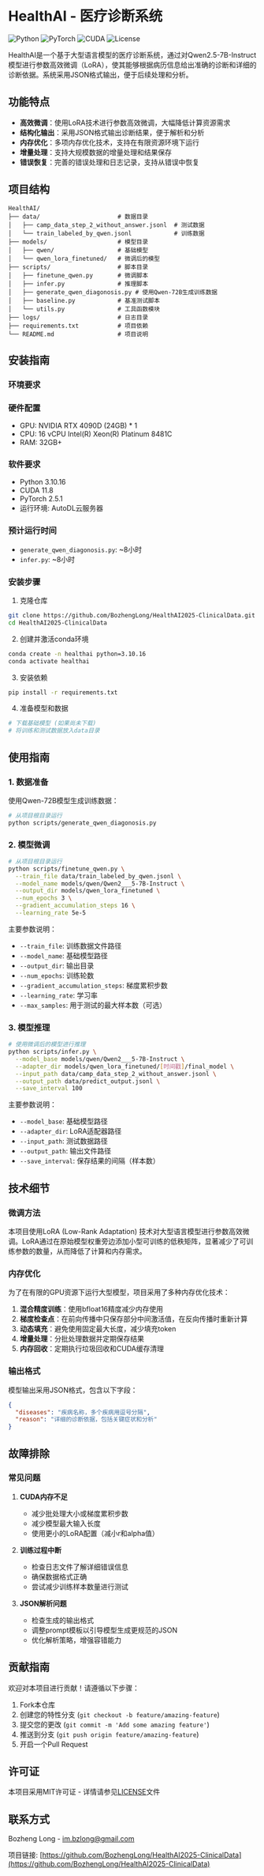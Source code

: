 # HealthAI - 医疗诊断系统

![Python](https://img.shields.io/badge/Python-3.10.16-blue)
![PyTorch](https://img.shields.io/badge/PyTorch-2.5.1-orange)
![CUDA](https://img.shields.io/badge/CUDA-11.8-green)
![License](https://img.shields.io/badge/License-MIT-green)

HealthAI是一个基于大型语言模型的医疗诊断系统，通过对Qwen2.5-7B-Instruct模型进行参数高效微调（LoRA），使其能够根据病历信息给出准确的诊断和详细的诊断依据。系统采用JSON格式输出，便于后续处理和分析。

## 功能特点

- **高效微调**：使用LoRA技术进行参数高效微调，大幅降低计算资源需求
- **结构化输出**：采用JSON格式输出诊断结果，便于解析和分析
- **内存优化**：多项内存优化技术，支持在有限资源环境下运行
- **增量处理**：支持大规模数据的增量处理和结果保存
- **错误恢复**：完善的错误处理和日志记录，支持从错误中恢复

## 项目结构

```
HealthAI/
├── data/                      # 数据目录
│   ├── camp_data_step_2_without_answer.jsonl  # 测试数据
│   └── train_labeled_by_qwen.jsonl            # 训练数据
├── models/                    # 模型目录
│   ├── qwen/                  # 基础模型
│   └── qwen_lora_finetuned/   # 微调后的模型
├── scripts/                   # 脚本目录
│   ├── finetune_qwen.py       # 微调脚本
│   ├── infer.py               # 推理脚本
│   ├── generate_qwen_diagonosis.py # 使用Qwen-72B生成训练数据
│   ├── baseline.py            # 基准测试脚本
│   └── utils.py               # 工具函数模块
├── logs/                      # 日志目录
├── requirements.txt           # 项目依赖
└── README.md                  # 项目说明
```

## 安装指南

### 环境要求

### 硬件配置
- GPU: NVIDIA RTX 4090D (24GB) * 1
- CPU: 16 vCPU Intel(R) Xeon(R) Platinum 8481C
- RAM: 32GB+

### 软件要求
- Python 3.10.16
- CUDA 11.8
- PyTorch 2.5.1
- 运行环境: AutoDL云服务器

### 预计运行时间
- `generate_qwen_diagonosis.py`: ~8小时
- `infer.py`: ~8小时

### 安装步骤

1. 克隆仓库
```bash
git clone https://github.com/BozhengLong/HealthAI2025-ClinicalData.git
cd HealthAI2025-ClinicalData
```

2. 创建并激活conda环境
```bash
conda create -n healthai python=3.10.16
conda activate healthai
```

3. 安装依赖
```bash
pip install -r requirements.txt
```

4. 准备模型和数据
```bash
# 下载基础模型 (如果尚未下载)
# 将训练和测试数据放入data目录
```

## 使用指南

### 1. 数据准备

使用Qwen-72B模型生成训练数据：

```bash
# 从项目根目录运行
python scripts/generate_qwen_diagonosis.py
```

### 2. 模型微调

```bash
# 从项目根目录运行
python scripts/finetune_qwen.py \
  --train_file data/train_labeled_by_qwen.jsonl \
  --model_name models/qwen/Qwen2___5-7B-Instruct \
  --output_dir models/qwen_lora_finetuned \
  --num_epochs 3 \
  --gradient_accumulation_steps 16 \
  --learning_rate 5e-5
```

主要参数说明：
- `--train_file`: 训练数据文件路径
- `--model_name`: 基础模型路径
- `--output_dir`: 输出目录
- `--num_epochs`: 训练轮数
- `--gradient_accumulation_steps`: 梯度累积步数
- `--learning_rate`: 学习率
- `--max_samples`: 用于测试的最大样本数（可选）

### 3. 模型推理

```bash
# 使用微调后的模型进行推理
python scripts/infer.py \
  --model_base models/qwen/Qwen2___5-7B-Instruct \
  --adapter_dir models/qwen_lora_finetuned/[时间戳]/final_model \
  --input_path data/camp_data_step_2_without_answer.jsonl \
  --output_path data/predict_output.jsonl \
  --save_interval 100
```

主要参数说明：
- `--model_base`: 基础模型路径
- `--adapter_dir`: LoRA适配器路径
- `--input_path`: 测试数据路径
- `--output_path`: 输出文件路径
- `--save_interval`: 保存结果的间隔（样本数）

## 技术细节

### 微调方法

本项目使用LoRA (Low-Rank Adaptation) 技术对大型语言模型进行参数高效微调。LoRA通过在原始模型权重旁边添加小型可训练的低秩矩阵，显著减少了可训练参数的数量，从而降低了计算和内存需求。

### 内存优化

为了在有限的GPU资源下运行大型模型，项目采用了多种内存优化技术：

1. **混合精度训练**：使用bfloat16精度减少内存使用
2. **梯度检查点**：在前向传播中只保存部分中间激活值，在反向传播时重新计算
3. **动态填充**：避免使用固定最大长度，减少填充token
4. **增量处理**：分批处理数据并定期保存结果
5. **内存回收**：定期执行垃圾回收和CUDA缓存清理

### 输出格式

模型输出采用JSON格式，包含以下字段：

```json
{
  "diseases": "疾病名称，多个疾病用逗号分隔",
  "reason": "详细的诊断依据，包括关键症状和分析"
}
```

## 故障排除

### 常见问题

1. **CUDA内存不足**
   - 减少批处理大小或梯度累积步数
   - 减少模型最大输入长度
   - 使用更小的LoRA配置（减小r和alpha值）

2. **训练过程中断**
   - 检查日志文件了解详细错误信息
   - 确保数据格式正确
   - 尝试减少训练样本数量进行测试

3. **JSON解析问题**
   - 检查生成的输出格式
   - 调整prompt模板以引导模型生成更规范的JSON
   - 优化解析策略，增强容错能力

## 贡献指南

欢迎对本项目进行贡献！请遵循以下步骤：

1. Fork本仓库
2. 创建您的特性分支 (`git checkout -b feature/amazing-feature`)
3. 提交您的更改 (`git commit -m 'Add some amazing feature'`)
4. 推送到分支 (`git push origin feature/amazing-feature`)
5. 开启一个Pull Request

## 许可证

本项目采用MIT许可证 - 详情请参见[LICENSE](LICENSE)文件

## 联系方式

Bozheng Long - im.bzlong@gmail.com

项目链接: [https://github.com/BozhengLong/HealthAI2025-ClinicalData](https://github.com/BozhengLong/HealthAI2025-ClinicalData) 